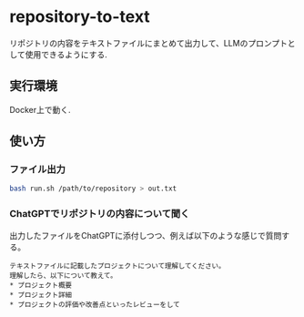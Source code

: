 # repository-to-text

リポジトリの内容をテキストファイルにまとめて出力して、LLMのプロンプトとして使用できるようにする.

## 実行環境

Docker上で動く.

## 使い方

### ファイル出力

```bash
bash run.sh /path/to/repository > out.txt
```

### ChatGPTでリポジトリの内容について聞く

出力したファイルをChatGPTに添付しつつ、例えば以下のような感じで質問する。

```
テキストファイルに記載したプロジェクトについて理解してください。
理解したら、以下について教えて。
* プロジェクト概要
* プロジェクト詳細
* プロジェクトの評価や改善点といったレビューをして
```